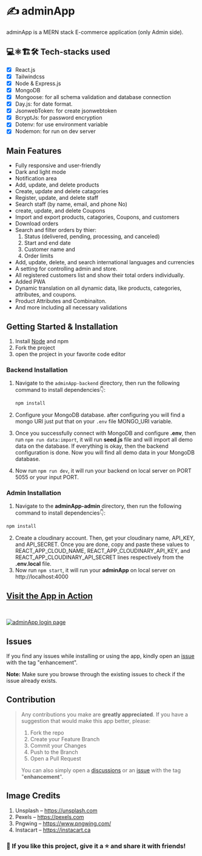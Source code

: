 # ✍️ adminApp

adminApp is a MERN stack E-commerce application (only Admin side).

## 💻⚛️🏗️🛠️ Tech-stacks used

- [x] React.js
- [x] Tailwindcss
- [x] Node & Express.js
- [x] MongoDB
- [x] Mongoose: for all schema validation and database connection
- [x] Day.js: for date format.
- [x] JsonwebToken: for create jsonwebtoken
- [x] BcryptJs: for password encryption
- [x] Dotenv: for use environment variable
- [x] Nodemon: for run on dev server

## Main Features

- Fully responsive and user-friendly
- Dark and light mode
- Notification area
- Add, update, and delete products
- Create, update and delete catagories
- Register, update, and delete staff
- Search staff (by name, email, and phone No)
- create, update, and delete Coupons
- Import and export products, catagories, Coupons, and customers
- Download orders
- Search and filter orders by thier:
  1. Status (delivered, pending, processing, and canceled)
  2. Start and end date
  3. Customer name and
  4. Order limits
- Add, update, delete, and search international languages and currencies
- A setting for controlling admin and store.
- All registered customers list and show their total orders individually.
- Added PWA
- Dynamic translation on all dynamic data, like products, categories, attributes, and coupons.
- Product Attributes and Combinaiton.
- And more including all necessary validations

## Getting Started & Installation

1. Install [Node](https://nodejs.org/en/) and npm
1. Fork the project
1. open the project in your favorite code editor

### Backend Installation

1. Navigate to the `adminApp-backend` directory, then run the following command to install dependencies👇:
   ```bash
   npm install
   ```
   
2. Configure your MongoDB database. after configuring you will find a mongo URI just put that on your `.env` file MONGO_URI variable.
3. Once you successfully connect with MongoDB and configure **.env**, then run `npm run data:import`, it will run **seed.js** file and will import all demo data on the database. If everything is
   okay, then the backend configuration is done. Now you will find all demo data in your
   MongoDB database.
4. Now run `npm run dev`, it will run your backend on local server on PORT 5055 or your input PORT.

### Admin Installation

1. Navigate to the **adminApp-admin** directory, then run the following command to install dependencies👇:

```bash
npm install
```


2. Create a cloudinary account. Then, get your cloudinary name, API_KEY, and API_SECRET. Once you are done, copy and paste these values to REACT_APP_CLOUD_NAME, REACT_APP_CLOUDINARY_API_KEY, and REACT_APP_CLOUDINARY_API_SECRET lines respectively from the **.env.local** file.
3. Now run `npm start`, it will run your **adminApp** on local server on http://localhost:4000

## [Visit the App in Action](https://mern-stack-admin.vercel.app/)

<br>

<a href="https://mern-stack-admin.vercel.app/" target="_blank"><img src="https://i.imgur.com/GLlU4Od.png" alt="adminApp login page"> </a>

## Issues

If you find any issues while installing or using the app, kindly open an [issue](https://github.com/Aklilu-Mandefro/ecommerce-app-mern/issues) with the tag "enhancement".

**Note:** Make sure you browse through the existing issues to check if the issue already exists.<br>

## Contribution

<blockquote>
  
Any contributions you make are **greatly appreciated**.
If you have a suggestion that would make this app better, please:

1. Fork the repo
2. Create your Feature Branch 
3. Commit your Changes 
4. Push to the Branch 
5. Open a Pull Request

You can also simply open a [discussions](https://github.com/Aklilu-Mandefro/ecommerce-app-mern/discussions/) or an [issue](https://github.com/Aklilu-Mandefro/ecommerce-app-mern/issues) with the tag "**enhancement**".

</blockquote>

## Image Credits

1. Unsplash – https://unsplash.com
2. Pexels – https://pexels.com
3. Pngwing – https://www.pngwing.com/
4. Instacart – https://instacart.ca

### 💙 If you like this project, give it a ⭐ and share it with friends!
